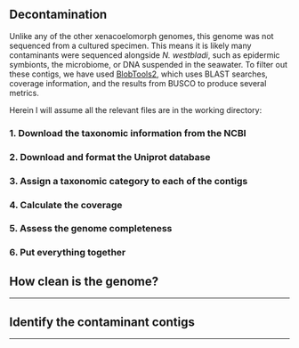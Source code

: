## Decontamination
Unlike any of the other xenacoelomorph genomes, this genome was not sequenced from a cultured specimen. This means it is likely many contaminants were sequenced alongside _N. westbladi_, such as epidermic symbionts, the microbiome, or DNA suspended in the seawater. To filter out these contigs, we have used [BlobTools2](https://blobtoolkit.genomehubs.org/blobtools2/), which uses BLAST searches, coverage information, and the results from BUSCO to produce several metrics.

Herein I will assume all the relevant files are in the working directory:

### 1. Download the taxonomic information from the NCBI

### 2. Download and format the Uniprot database

### 3. Assign a taxonomic category to each of the contigs

### 4. Calculate the coverage

### 5. Assess the genome completeness

### 6. Put everything together

## How clean is the genome?


---

## Identify the contaminant contigs


---
